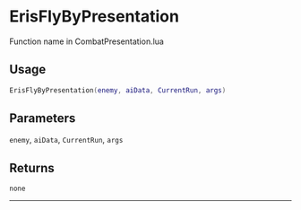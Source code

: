 # ErisFlyByPresentation
Function name in CombatPresentation.lua
## Usage
```lua
ErisFlyByPresentation(enemy, aiData, CurrentRun, args)
```
## Parameters
`enemy`, `aiData`, `CurrentRun`, `args`
## Returns
`none`

---
